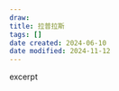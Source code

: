 ```yaml
---
draw:
title: 拉普拉斯
tags: []
date created: 2024-06-10
date modified: 2024-11-12
---
```


excerpt

<!-- more -->
